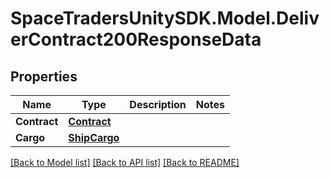 # SpaceTradersUnitySDK.Model.DeliverContract200ResponseData

## Properties

Name | Type | Description | Notes
------------ | ------------- | ------------- | -------------
**Contract** | [**Contract**](Contract.md) |  | 
**Cargo** | [**ShipCargo**](ShipCargo.md) |  | 

[[Back to Model list]](../README.md#documentation-for-models) [[Back to API list]](../README.md#documentation-for-api-endpoints) [[Back to README]](../README.md)

